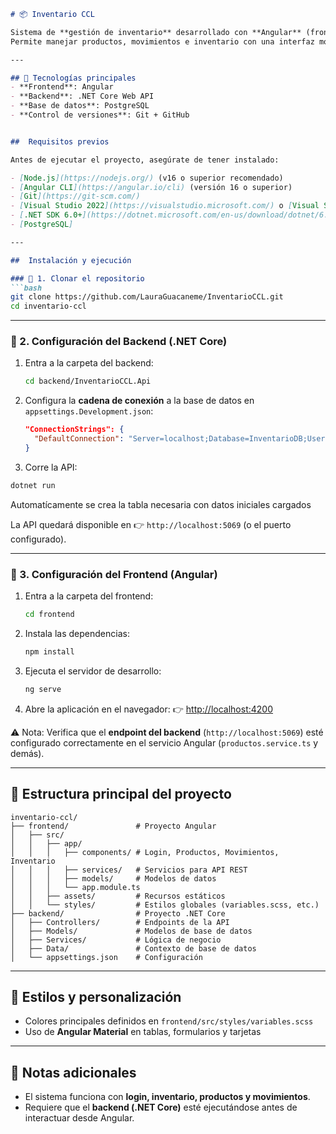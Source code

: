 
````markdown
# 📦 Inventario CCL

Sistema de **gestión de inventario** desarrollado con **Angular** (frontend) y **.NET Core** (backend).  
Permite manejar productos, movimientos e inventario con una interfaz moderna basada en **Angular Material**.

---

## 🚀 Tecnologías principales
- **Frontend**: Angular  
- **Backend**: .NET Core Web API  
- **Base de datos**: PostgreSQL   
- **Control de versiones**: Git + GitHub


##  Requisitos previos

Antes de ejecutar el proyecto, asegúrate de tener instalado:

- [Node.js](https://nodejs.org/) (v16 o superior recomendado)
- [Angular CLI](https://angular.io/cli) (versión 16 o superior)
- [Git](https://git-scm.com/)
- [Visual Studio 2022](https://visualstudio.microsoft.com/) o [Visual Studio Code](https://code.visualstudio.com/)
- [.NET SDK 6.0+](https://dotnet.microsoft.com/en-us/download/dotnet/6.0) (o superior)
- [PostgreSQL]

---

##  Instalación y ejecución

### 🔹 1. Clonar el repositorio
```bash
git clone https://github.com/LauraGuacaneme/InventarioCCL.git
cd inventario-ccl
````

---

### 🔹 2. Configuración del Backend (.NET Core)

1. Entra a la carpeta del backend:

   ```bash
   cd backend/InventarioCCL.Api
   ```

2. Configura la **cadena de conexión** a la base de datos en `appsettings.Development.json`:

   ```json
   "ConnectionStrings": {
     "DefaultConnection": "Server=localhost;Database=InventarioDB;Username=tu_usuario;Password=tu_clave;"
   }
   ```

43. Corre la API:

   ```bash
   dotnet run
   ```
Automatícamente se crea la tabla necesaria con datos iniciales cargados

La API quedará disponible en 👉 `http://localhost:5069` (o el puerto configurado).

---

### 🔹 3. Configuración del Frontend (Angular)

1. Entra a la carpeta del frontend:

   ```bash
   cd frontend
   ```

2. Instala las dependencias:

   ```bash
   npm install
   ```

3. Ejecuta el servidor de desarrollo:

   ```bash
   ng serve
   ```

4. Abre la aplicación en el navegador:
   👉 [http://localhost:4200](http://localhost:4200)

⚠️ Nota: Verifica que el **endpoint del backend** (`http://localhost:5069`) esté configurado correctamente en el servicio Angular (`productos.service.ts` y demás).

---


## 📁 Estructura principal del proyecto

```
inventario-ccl/
├── frontend/               # Proyecto Angular
│   ├── src/
│   │   ├── app/
│   │   │   ├── components/ # Login, Productos, Movimientos, Inventario
│   │   │   ├── services/   # Servicios para API REST
│   │   │   ├── models/     # Modelos de datos
│   │   │   └── app.module.ts
│   │   ├── assets/         # Recursos estáticos
│   │   └── styles/         # Estilos globales (variables.scss, etc.)
├── backend/                # Proyecto .NET Core
│   ├── Controllers/        # Endpoints de la API
│   ├── Models/             # Modelos de base de datos
│   ├── Services/           # Lógica de negocio
│   ├── Data/               # Contexto de base de datos
│   └── appsettings.json    # Configuración
```

---

## 🎨 Estilos y personalización

* Colores principales definidos en `frontend/src/styles/variables.scss`
* Uso de **Angular Material** en tablas, formularios y tarjetas

---

## 🔑 Notas adicionales

* El sistema funciona con **login, inventario, productos y movimientos**.
* Requiere que el **backend (.NET Core)** esté ejecutándose antes de interactuar desde Angular.
